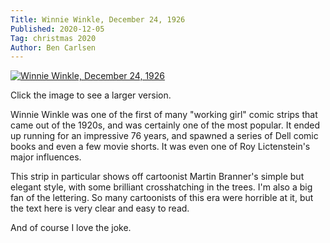 ```yaml
---
Title: Winnie Winkle, December 24, 1926
Published: 2020-12-05
Tag: christmas 2020
Author: Ben Carlsen
---
```


[![Winnie Winkle, December 24, 1926](http://blog.arkholt.com/media/decstrips2020/05-winnie-winkle_Fri__Dec_24__1926_.jpg)](http://blog.arkholt.com/media/decstrips2020/05-winnie-winkle_Fri__Dec_24__1926_.jpg)

Click the image to see a larger version.

Winnie Winkle was one of the first of many "working girl" comic strips that came out of the 1920s, and was certainly one of the most popular. It ended up running for an impressive 76 years, and spawned a series of Dell comic books and even a few movie shorts. It was even one of Roy Lictenstein's major influences.

This strip in particular shows off cartoonist Martin Branner's simple but elegant style, with some brilliant crosshatching in the trees. I'm also a big fan of the lettering. So many cartoonists of this era were horrible at it, but the text here is very clear and easy to read.

And of course I love the joke.
